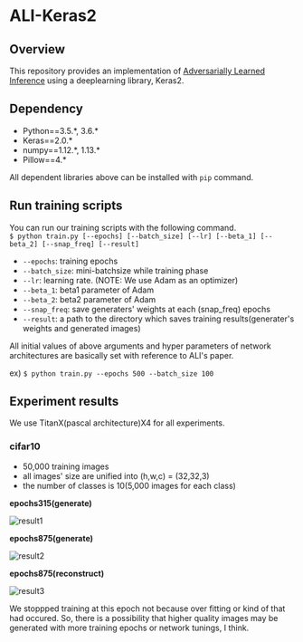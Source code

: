 # ALI-Keras2

## Overview

This repository provides an implementation of [Adversarially Learned Inference](https://arxiv.org/pdf/1606.00704) using a deeplearning library, Keras2.

## Dependency

* Python==3.5.\*, 3.6.\*
* Keras==2.0.\*
* numpy==1.12.\*, 1.13.\*
* Pillow==4.\*

All dependent libraries above can be installed with `pip` command.

## Run training scripts

You can run our training scripts with the following command.  
`$ python train.py [--epochs] [--batch_size] [--lr] [--beta_1] [--beta_2] [--snap_freq] [--result]`

* `--epochs`: training epochs
* `--batch_size`: mini-batchsize while training phase
* `--lr`: learning rate. (NOTE: We use Adam as an optimizer)
* `--beta_1`: beta1 parameter of Adam
* `--beta_2`: beta2 parameter of Adam
* `--snap_freq`: save generaters' weights at each (snap\_freq) epochs
* `--result`: a path to the directory which saves training results(generater's weights and generated images)

All initial values of above arguments and hyper parameters of network architectures are basically set with reference to ALI's paper.

ex) `$ python train.py --epochs 500 --batch_size 100`

## Experiment results

We use TitanX(pascal architecture)X4 for all experiments.

### cifar10

* 50,000 training images
* all images' size are unified into (h,w,c) = (32,32,3)
* the number of classes is 10(5,000 images for each class)  

**epochs315(generate)**

![result1](https://i.imgur.com/16buX2d.png)  

**epochs875(generate)**

![result2](https://i.imgur.com/VDrzbFi.png)  

**epochs875(reconstruct)**  

![result3](https://i.imgur.com/JILYa9h.png)  

We stoppped training at this epoch not because over fitting or kind of that had occured. So, there is a possibility that higher quality images may be generated with more training epochs or network tunings, I think.
